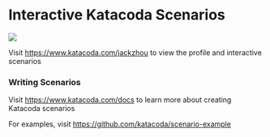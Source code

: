 # Interactive Katacoda Scenarios

[![](http://shields.katacoda.com/katacoda/jackzhou/count.svg)](https://www.katacoda.com/jackzhou "Get your profile on Katacoda.com")

Visit https://www.katacoda.com/jackzhou to view the profile and interactive scenarios

### Writing Scenarios
Visit https://www.katacoda.com/docs to learn more about creating Katacoda scenarios

For examples, visit https://github.com/katacoda/scenario-example

